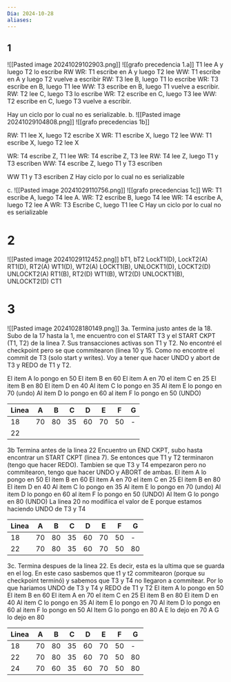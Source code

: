 ```yaml
---
Dia: 2024-10-28
aliases:
---
```


## 1
![[Pasted image 20241029102903.png]]
![[grafo precedencia 1.a]]
T1 lee A y luego T2 lo escribe RW
WR: T1 escribe en A y luego T2 lee
WW: T1 escribe en A y luego T2 vuelve a escribir 
RW: T3 lee B, luego T1 lo escribe 
WR: T3 escribe en B, luego T1 lee
WW: T3 escribe en B, luego T1 vuelve a escribir.
RW: T2 lee C, luego T3 lo escribe 
WR: T2 escribe en C, luego T3 lee
WW: T2 escribe en C, luego T3 vuelve a escribir.

Hay un ciclo por lo cual no es serializable. 
b.
![[Pasted image 20241029104808.png]]
![[grafo precedencias 1b]]

RW: T1 lee X, luego T2 escribe X
WR: T1 escribe X, luego T2 lee
WW: T1 escribe X, luego T2 lee X

WR: T4 escribe Z, T1 lee
WR: T4 escribe Z, T3 lee 
RW: T4 lee Z, luego T1 y T3 escriben 
WW: T4 escribe Z, luego T1 y T3 escriben 

WW T1 y T3 escriben Z
Hay ciclo por lo cual no es serializable

c.
![[Pasted image 20241029110756.png]]
![[grafo precedencias 1c]]
WR: T1 escribe A, luego T4 lee A.
WR: T2 escribe B, luego T4 lee
WR: T4 escribe A, luego T2 lee A
WR: T3 Escribe C, luego T1 lee C
Hay un ciclo por lo cual no es serializable

# 2
![[Pasted image 20241029112452.png]]
bT1, bT2
LockT1(D), LockT2(A)
RT1(D), RT2(A)
WT1(D), WT2(A)
LOCKT1(B),
UNLOCKT1(D), LOCKT2(D)
UNLOCKT2(A)
RT1(B), RT2(D)
WT1(B), WT2(D)
UNLOCKT1(B), UNLOCKT2(D) 
CT1

# 3

![[Pasted image 20241028180149.png]]
3a. Termina justo antes de la 18. Subo de la 17 hasta la 1, me encuentro con el START T3 y el START CKPT (T1, T2) de la linea 7. Sus transacciones activas son T1 y T2. No encontré el checkpoint pero se que commitearon (linea 10 y 15. Como no encontre el commit de T3 (solo start y writes). Voy a tener que hacer UNDO y abort de T3 y REDO de T1 y T2.

El item A lo pongo en 50
El item B en 60
El item A en 70
el item C en 25
El item B en 80
El item D en 40
Al item C lo pongo en 35
Al item E lo pongo en 70 (undo)
Al item D lo pongo en 60 
al item F lo pongo en 50 (UNDO)

| Linea | A   | B   | C   | D   | E   | F   | G   |
| ----- | --- | --- | --- | --- | --- | --- | --- |
| 18    | 70  | 80  | 35  | 60  | 70  | 50  | -   |
| 22    |     |     |     |     |     |     |     |


3b Termina antes de la linea 22
Encuentro un END CKPT, subo hasta encontrar un START CKPT (linea 7). Se entonces que T1 y T2 terminaron (tengo que hacer REDO). Tambien se que T3 y T4 empezaron pero no commitearon, tengo que hacer UNDO y ABORT de ambas. 
El item A lo pongo en 50
El item B en 60
El item A en 70
el item C en 25
El item B en 80
El item D en 40
Al item C lo pongo en 35
Al item E lo pongo en 70 (undo)
Al item D lo pongo en 60 
al item F lo pongo en 50 (UNDO)
Al Item G lo pongo en 80 (UNDO)
La linea 20 no modifiica el valor de E porque estamos haciendo UNDO de T3 y T4

| Linea | A   | B   | C   | D   | E   | F   | G   |
| ----- | --- | --- | --- | --- | --- | --- | --- |
| 18    | 70  | 80  | 35  | 60  | 70  | 50  | -   |
| 22    | 70  | 80  | 35  | 60  | 70  | 50  | 80  |

3c. Termina despues de la linea 22.  Es decir, esta es la ultima que se guarda en el log. En este caso sasbemos que t1 y t2 commitearon (porque su checkpoint terminó) y sabemos que T3 y T4 no llegaron a commitear. Por lo que hariamos UNDO de T3 y T4 y REDO de T1 y T2
El item A lo pongo en 50
El item B en 60
El item A en 70
el item C en 25
El item B en 80
El item D en 40
Al item C lo pongo en 35
Al item E lo pongo en 70
Al item D lo pongo en 60 
al item F lo pongo en 50
Al Item G lo pongo en 80
A E lo dejo en 70 
A G lo dejo en 80

| Linea | A   | B   | C   | D   | E   | F   | G   |
| ----- | --- | --- | --- | --- | --- | --- | --- |
| 18    | 70  | 80  | 35  | 60  | 70  | 50  | -   |
| 22    | 70  | 80  | 35  | 60  | 70  | 50  | 80  |
| 24    | 70  | 60  | 35  | 60  | 70  | 50  | 80  |
